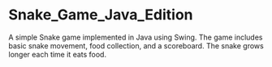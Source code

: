 # Snake_Game_Java_Edition
A simple Snake game implemented in Java using Swing. The game includes basic snake movement, food collection, and a scoreboard. The snake grows longer each time it eats food.
